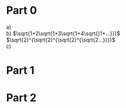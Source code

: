 # Part 0
a) <br />
b) $\sqrt{1+2\sqrt{1+3\sqrt{1+4\sqrt{}1+...}}}$ <br />
   $\sqrt{2}^{\sqrt{2}^{\sqrt{2}^{\sqrt{2...}}}}$ <br />
c) <br />
# Part 1
# Part 2
